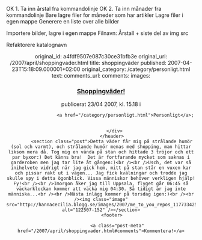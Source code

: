 OK 1. Ta inn årstal fra kommandolinje
OK 2. Ta inn månader fra kommandolinje
Bare lagre filer for måneder som har artikler
Lagre filer i egen mappe
Generere en liste over alle bilder

Importere bilder, lagre i egen mappe
    Filnavn: Årstall + siste del av img src

Refaktorere katalognavn

<article>
    <header>
    <div class="post-header">

original_id: a4fdf9507e087c30ce31bfb3e
original_url: /2007/april/shoppingvader.html
title: shoppingväder
published: 2007-04-23T15:18:09.000001+02:00
original_category: /category/personligt.html
text:
comments_url:
comments:
images:

<h3 id="a4fdf9507e087c30ce31bfb3e"><a href="/2007/april/shoppingvader.html">Shoppingväder!</a></h3>
<div class="post-header">
    publicerat <time class="post_date" datetime="2007-04-23T15:18:09.000001+02:00" pubdate="pubdate">23/04 2007, kl. 15.18</time> i


                      <a href="/category/personligt.html">Personligt</a>;


              </div>
            </header>
            <section class="post">Detta väder får mig på strålande humör (sol och varmt), och strålande humör menas med shopping, man hittar liksom mera då. Tog mig en vända på stan och hittade 3 tröjor och ett par byxor:) Det känns bra!  Det är fortfarande mycket som saknas i garderoben men jag tar lite åt gången:)<br /><br />Usch, det var så inihelvete vidrigt när jag gick hem, mitt på stan står en vuxen kar och pissar rakt ut i vägen... Jag fick kvälningar och trodde jag skulle spy i detta ögonblick. Vissa människor behöver verkligen hjälp! Fy!<br /><br />Imorgon åker jag till Uppsala, flyget går 06:45 så väckarklockan kommer att väcka mig 04:30. Så tidigt är jag inte människa...<br /><br />Nästa inlägg kommer på torsdag igen:)<br /><br /><img class="image" src="http://hannacecilia.blogg.se/images/2007/me_to_you_repos_1177334250_6537470.jpg" alt="122507-152" /></section>
            <footer>

                <a class="post-meta" href="/2007/april/shoppingvader.html#comments">Kommentera!</a>

</footer>
          </article>

